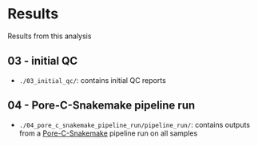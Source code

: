 # Results

Results from this analysis

## 03 - initial QC

- `./03_initial_qc/`: contains initial QC reports

## 04 - Pore-C-Snakemake pipeline run

- `./04_pore_c_snakemake_pipeline_run/pipeline_run/`: contains outputs from a [Pore-C-Snakemake](https://github.com/nanoporetech/Pore-C-Snakemake/) pipeline run on all samples
